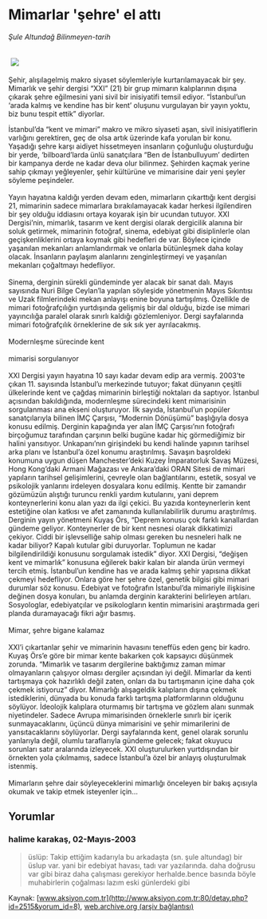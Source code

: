 # Mimarlar 'şehre' el attı

*Şule Altundağ Bilinmeyen-tarih*

<div>
 <font>
  <img border="0" height="1" src="/web/20030704145503im_/http://www.aksiyon.com.tr/images/blank.gif"/>
 </font>
 <font class="content">
  <p>
   <img border="0" hspace="5" src="/web/20030704145503im_/http://www.aksiyon.com.tr/resim/53/64.jpg" vspace="5"/>
  </p>
 </font>
 <font class="content">
  Şehir, alışılagelmiş makro siyaset söylemleriyle kurtarılamayacak bir şey. Mimarlık ve şehir dergisi “XXI” (21) bir grup mimarın kalıplarının dışına çıkarak şehre eğilmesini yani sivil bir inisiyatifi temsil ediyor. “İstanbul’un ‘arada kalmış ve kendine has bir kent’ oluşunu vurgulayan bir yayın yoktu, biz bunu tespit ettik” diyorlar.
 </font>
 <p>
  <font class="content">
   İstanbul’da “kent ve mimari”  makro ve mikro siyaseti aşan, sivil inisiyatiflerin varlığını gerektiren, geç de olsa artık üzerinde kafa yorulan  bir konu. Yaşadığı şehre karşı aidiyet hissetmeyen insanların çoğunluğu oluşturduğu bir yerde, ‘bilboard’larda ünlü sanatçılara “Ben de İstanbulluyum’ dedirten bir kampanya derde ne kadar deva olur bilinmez. Şehirden kaçmak yerine sahip çıkmayı yeğleyenler, şehir kültürüne ve mimarisine dair yeni şeyler söyleme peşindeler.
   <br/>
   <br/>
   Yayın hayatına kaldığı yerden devam eden, mimarların çıkarttığı kent dergisi 21, mimarinin sadece mimarlara bırakılamayacak kadar herkesi ilgilendiren bir şey olduğu iddiasını ortaya koyarak  işin bir ucundan tutuyor. XXI Dergisi’nin, mimarlık, tasarım ve kent dergisi olarak dergicilik alanına bir soluk getirmek, mimarinin  fotoğraf, sinema, edebiyat gibi disiplinlerle olan geçişkenliklerini ortaya koymak gibi hedefleri de var. Böylece içinde yaşanılan mekanları anlamlandırmak ve onlarla bütünleşmek daha kolay olacak. İnsanların paylaşım alanlarını zenginleştirmeyi ve  yaşanılan mekanları çoğaltmayı hedefliyor.
   <br/>
   <br/>
   Sinema, derginin sürekli gündeminde yer alacak bir sanat dalı. Mayıs sayısında Nuri Bilge Ceylan’la yapılan söyleşide yönetmenin Mayıs Sıkıntısı ve Uzak filmlerindeki mekan anlayışı  enine boyuna tartışılmış. Özellikle de mimari fotoğrafçılığın yurtdışında gelişmiş bir dal olduğu, bizde ise mimari yayıncılığa paralel olarak sınırlı kaldığı gözlemleniyor. Dergi sayfalarında mimari fotoğrafçılık örneklerine de sık sık yer ayrılacakmış.
   <br/>
   <br/>
   Modernleşme sürecinde kent
   <br/>
   <br/>
   mimarisi sorgulanıyor
   <br/>
   <br/>
   XXI Dergisi yayın hayatına 10 sayı kadar devam edip ara vermiş. 2003’te çıkan 11. sayısında İstanbul’u merkezinde tutuyor; fakat dünyanın çeşitli ülkelerinde kent ve çağdaş mimarinin birleştiği noktaları da saptıyor. İstanbul açısından bakıldığında, modernleşme sürecindeki kent mimarisinin sorgulanması ana ekseni oluşturuyor. İlk sayıda, İstanbul’un popüler sanatçılarıyla bilinen İMÇ Çarşısı, “Modernin Dönüşümü” başlığıyla dosya konusu edilmiş. Derginin kapağında yer alan İMÇ Çarşısı’nın fotoğrafı birçoğumuz tarafından çarşının belki bugüne kadar hiç görmediğimiz bir halini yansıtıyor. Unkapanı’nın girişindeki bu kendi halinde yapının tarihsel arka planı ve İstanbul’a özel konumu araştırılmış. Savaşın başroldeki konumuna uygun düşen Manchester’deki Kuzey İmparatorluk Savaş Müzesi,  Hong Kong’daki Armani Mağazası ve Ankara’daki ORAN Sitesi de mimari yapıların tarihsel gelişimlerini, çevreyle olan bağlantılarını, estetik, sosyal ve psikolojik yanlarını irdeleyen  dosyalara konu edilmiş. Kentte bir zamandır gözümüzün alıştığı turuncu renkli yardım kutularını, yani deprem konteynerlerini konu alan yazı da ilgi çekici. Bu yazıda konteynerlerin kent estetiğine olan katkısı ve afet zamanında kullanılabilirlik durumu araştırılmış. Derginin yayın yönetmeni Kuyaş Örs, “Deprem konusu çok farklı kanallardan gündeme geliyor. Konteynerler de bir kent nesnesi olarak dikkatimizi çekiyor. Ciddi bir işlevselliğe sahip olması gereken bu nesneleri halk ne kadar biliyor? Kapalı kutular gibi duruyorlar. Toplumun ne kadar bilgilendirildiği konusunu sorgulamak istedik” diyor. XXI Dergisi, “değişen kent ve mimarlık” konusuna eğilerek bakir kalan bir alanda ürün vermeyi tercih etmiş. İstanbul’un kendine has ve arada kalmış şehir yapısına dikkat çekmeyi hedefliyor. Onlara göre her şehre özel, genetik bilgisi gibi mimari durumlar söz konusu. Edebiyat ve fotoğrafın İstanbul’da mimariyle ilişkisine değinen dosya konuları, bu anlamda derginin karakterini belirleyen artıları. Sosyologlar, edebiyatçılar ve psikologların kentin mimarisini araştırmada geri planda duramayacağı fikri ağır basmış.
   <br/>
   <br/>
   Mimar, şehre bigane kalamaz
   <br/>
   <br/>
   XXI’i çıkartanlar şehir ve mimarinin havasını teneffüs eden genç bir kadro. Kuyaş Örs’e göre bir mimar kente bakarken çok kapsayıcı düşünmek zorunda. “Mimarlık ve tasarım dergilerine baktığımız zaman mimar olmayanların çalışıyor olması dergiler açısından iyi değil. Mimarlar da kenti tartışmaya çok hazırlıklı değil zaten, onları da bu tartışmanın içine daha çok çekmek istiyoruz” diyor. Mimarlığı alışageldik kalıpların dışına çekmek istediklerini, dünyada bu konuda farklı tartışma platformlarının olduğunu söylüyor. İdeolojik kalıplara oturmamış bir tartışma ve gözlem alanı sunmak niyetindeler. Sadece Avrupa mimarisinden örneklerle sınırlı bir içerik sunmayacaklarını, üçüncü dünya mimarisini ve şehir mimarilerini de yansıtacaklarını söylüyorlar. Dergi sayfalarında kent, genel olarak sorunlu yanlarıyla değil, olumlu taraflarıyla gündeme gelecek; fakat okuyucu sorunları satır aralarında izleyecek. XXI oluşturulurken yurtdışından bir örnekten yola çıkılmamış, sadece İstanbul’a özel bir anlayış oluşturulmak istenmiş.
   <br/>
   <br/>
   Mimarların şehre dair söyleyeceklerini mimarlığı önceleyen bir bakış açısıyla okumak ve takip etmek isteyenler için...
   <br/>
  </font>
 </p>
</div>


## Yorumlar

### halime karakaş, 02-Mayıs-2003
> üslüp: 
> Takip ettiğim kadarıyla  bu arkadaşta (sn. şule altundag) bir üslup var. yani bir edebiyat havası, tadı var yazılarında. daha doğrusu var gibi  biraz daha çalışması gerekiyor herhalde.bence basında böyle muhabirlerin çoğalması lazım eski günlerdeki gibi

Kaynak: [www.aksiyon.com.tr](http://www.aksiyon.com.tr:80/detay.php?id=2515&yorum_id=8), [web.archive.org (arşiv bağlantısı)](http://web.archive.org/web/20030704145503/http://www.aksiyon.com.tr:80/detay.php?id=2515&yorum_id=8)
